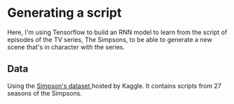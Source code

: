 # Generating a script

Here, I'm using Tensorflow to build an RNN model to learn from the
script of episodes of the TV series, The Simpsons, to be able to
generate a new scene that's in character with the series.

## Data

Using the [Simpson's dataset
](https://www.kaggle.com/wcukierski/the-simpsons-by-the-data) hosted
by Kaggle. It contains scripts from 27 seasons of the Simpsons.